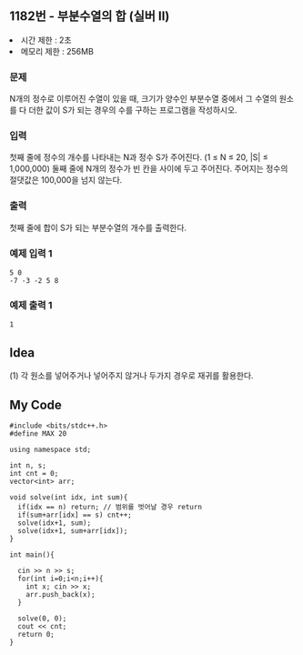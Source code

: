 ## 1182번 - 부분수열의 합 (실버 II)
<li>시간 제한 : 2초</li>
<li>메모리 제한 : 256MB</li>

### 문제
N개의 정수로 이루어진 수열이 있을 때, 크기가 양수인 부분수열 중에서 그 수열의 원소를 다 더한 값이 S가 되는 경우의 수를 구하는 프로그램을 작성하시오.<br>

### 입력
첫째 줄에 정수의 개수를 나타내는 N과 정수 S가 주어진다. (1 ≤ N ≤ 20, |S| ≤ 1,000,000) 둘째 줄에 N개의 정수가 빈 칸을 사이에 두고 주어진다. 주어지는 정수의 절댓값은 100,000을 넘지 않는다.<br>

### 출력
첫째 줄에 합이 S가 되는 부분수열의 개수를 출력한다.<br>

### 예제 입력 1
```
5 0
-7 -3 -2 5 8
```
### 예제 출력 1
```
1
```

## Idea
(1) 각 원소를 넣어주거나 넣어주지 않거나 두가지 경우로 재귀를 활용한다.

## My Code
```
#include <bits/stdc++.h>
#define MAX 20

using namespace std;

int n, s;
int cnt = 0;
vector<int> arr;

void solve(int idx, int sum){
  if(idx == n) return; // 범위를 벗어날 경우 return
  if(sum+arr[idx] == s) cnt++;
  solve(idx+1, sum);
  solve(idx+1, sum+arr[idx]);
}

int main(){

  cin >> n >> s;
  for(int i=0;i<n;i++){
    int x; cin >> x;
    arr.push_back(x);
  }
  
  solve(0, 0);
  cout << cnt;
  return 0;
}
```



